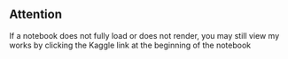 ## Attention

If a notebook does not fully load or does not render, you may still view my works by clicking the Kaggle link at the beginning of the notebook
